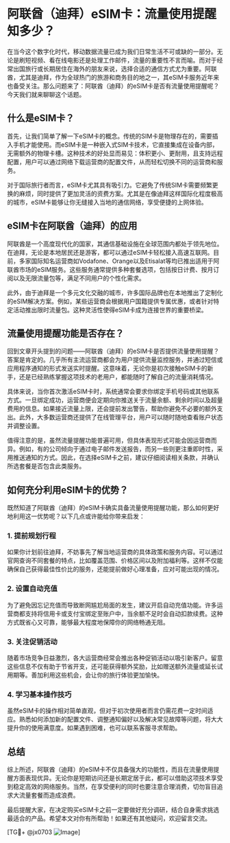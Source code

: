 # 阿联酋（迪拜）eSIM卡：流量使用提醒知多少？

在当今这个数字化时代，移动数据流量已成为我们日常生活不可或缺的一部分。无论是刷短视频、看在线电影还是处理工作邮件，流量的重要性不言而喻。而对于经常出国旅行或长期居住在海外的朋友来说，选择合适的通信方式尤为重要。阿联酋，尤其是迪拜，作为全球热门的旅游和商务目的地之一，其eSIM卡服务近年来也备受关注。那么问题来了：阿联酋（迪拜）的eSIM卡是否有流量使用提醒呢？今天我们就来聊聊这个话题。

## 什么是eSIM卡？

首先，让我们简单了解一下eSIM卡的概念。传统的SIM卡是物理存在的，需要插入手机才能使用。而eSIM卡是一种嵌入式SIM卡技术，它直接集成在设备内部，无需额外的物理卡槽。这种技术的好处显而易见：体积更小、更耐用，且支持远程配置，用户可以通过网络下载运营商的配置文件，从而轻松切换不同的运营商和服务。

对于国际旅行者而言，eSIM卡尤其具有吸引力。它避免了传统SIM卡需要频繁更换的麻烦，同时提供了更加灵活的资费方案。尤其是在像迪拜这样国际化程度极高的城市，eSIM卡能够让你无缝接入当地的通信网络，享受便捷的上网体验。

## eSIM卡在阿联酋（迪拜）的应用

阿联酋是一个高度现代化的国家，其通信基础设施在全球范围内都处于领先地位。在迪拜，无论是本地居民还是游客，都可以通过eSIM卡轻松接入高速互联网。目前，多家国际知名运营商如Vodafone、Orange以及Etisalat等均已推出适用于阿联酋市场的eSIM服务。这些服务通常提供多种套餐选项，包括按日计费、按月订阅以及无限流量包等，满足不同用户的个性化需求。

此外，由于迪拜是一个多元文化交融的城市，许多国际品牌也在本地推出了定制化的eSIM解决方案。例如，某些运营商会根据用户国籍提供专属优惠，或者针对特定活动推出限时流量包。这种灵活性使得eSIM卡成为连接世界的重要桥梁。

## 流量使用提醒功能是否存在？

回到文章开头提到的问题——阿联酋（迪拜）的eSIM卡是否提供流量使用提醒？答案是肯定的。几乎所有主流运营商都会为用户提供流量监控服务，并通过短信或应用程序通知的形式发送实时提醒。这意味着，无论你是初次接触eSIM卡的新手，还是已经熟练掌握这项技术的老用户，都能随时了解自己的流量消耗情况。

具体来说，当你首次激活eSIM卡时，系统通常会要求你绑定手机号码或其他联系方式。一旦绑定成功，运营商便会定期向你推送关于流量余额、剩余时间以及超量费用的信息。如果接近流量上限，还会提前发出警告，帮助你避免不必要的额外支出。此外，大多数运营商还提供了在线管理平台，用户可以随时随地查看账户状态并调整设置。

值得注意的是，虽然流量提醒功能普遍可用，但具体表现形式可能会因运营商而异。例如，有的公司倾向于通过电子邮件发送报告，而另一些则更注重即时性，采用推送通知的方式。因此，在选择eSIM卡之前，建议仔细阅读相关条款，并确认所选套餐是否包含此类服务。

## 如何充分利用eSIM卡的优势？

既然知道了阿联酋（迪拜）的eSIM卡确实具备流量使用提醒功能，那么如何更好地利用这一优势呢？以下几点或许能给你带来启发：

### 1. 提前规划行程
如果你计划前往迪拜，不妨事先了解当地运营商的具体政策和服务内容。可以通过官网查询不同套餐的特点，比如覆盖范围、价格区间以及附加福利等。这样不仅能确保自己获得最佳性价比的服务，还能提前做好心理准备，应对可能出现的情况。

### 2. 设置自动充值
为了避免因忘记充值而导致断网尴尬局面的发生，建议开启自动充值功能。许多运营商都支持将信用卡或支付宝绑定至账户中，当余额不足时会自动扣款续费。这种方式既省心又可靠，能够最大程度地保障你的网络畅通无阻。

### 3. 关注促销活动
随着市场竞争日益激烈，各大运营商经常会推出各种促销活动以吸引新客户。留意这些信息不仅有助于节省开支，还可能获得额外奖励，比如赠送额外流量或延长试用期等。善加利用这些机会，会让你的旅行体验更加愉快。

### 4. 学习基本操作技巧
虽然eSIM卡的操作相对简单直观，但对于初次使用者而言仍需花费一定时间适应。熟悉如何添加新的配置文件、调整通知偏好以及解决常见故障等问题，将大大提升你的使用满意度。如果遇到困难，也可以联系客服寻求帮助。

## 总结

综上所述，阿联酋（迪拜）的eSIM卡不仅具备强大的功能性，而且在流量使用提醒方面表现优异。无论你是短期访问还是长期定居于此，都可以借助这项技术享受到稳定高效的网络服务。当然，在享受便利的同时也要注意合理消费，切勿盲目追求大流量套餐而造成浪费。

最后提醒大家，在决定购买eSIM卡之前一定要做好充分调研，结合自身需求挑选最适合的产品。希望本文对你有所帮助！如果还有其他疑问，欢迎留言交流。

[TG💪+ @jx0703 ![Image](https://github.com/user-attachments/assets/dbca1d08-cadb-493c-b0ec-ad6f7a83f270)]
